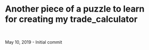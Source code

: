 # Another piece of a puzzle to learn for creating my trade_calculator
<br/>

May 10, 2019 - Initial commit
